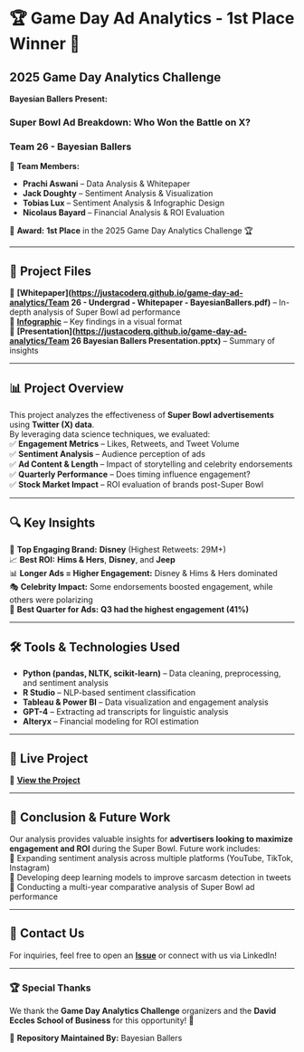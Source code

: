 # 🏆 Game Day Ad Analytics - **1st Place Winner** 🎉  
## 2025 Game Day Analytics Challenge  
**Bayesian Ballers Present:**  
### **Super Bowl Ad Breakdown: Who Won the Battle on X?**  

### **Team 26 - Bayesian Ballers**
👥 **Team Members:**  
- **Prachi Aswani** – Data Analysis & Whitepaper  
- **Jack Doughty** – Sentiment Analysis & Visualization  
- **Tobias Lux** – Sentiment Analysis & Infographic Design  
- **Nicolaus Bayard** – Financial Analysis & ROI Evaluation  

📌 **Award:** **1st Place** in the 2025 Game Day Analytics Challenge 🏆  

---

## 📂 **Project Files**
🔹 **[Whitepaper](https://justacoderq.github.io/game-day-ad-analytics/Team 26 - Undergrad - Whitepaper - BayesianBallers.pdf)** – In-depth analysis of Super Bowl ad performance  
🔹 **[Infographic](https://justacoderq.github.io/game-day-ad-analytics/Infographic.pdf)** – Key findings in a visual format  
🔹 **[Presentation](https://justacoderq.github.io/game-day-ad-analytics/Team 26 Bayesian Ballers Presentation.pptx)** – Summary of insights  

---

## 📊 **Project Overview**
This project analyzes the effectiveness of **Super Bowl advertisements** using **Twitter (X) data**.  
By leveraging data science techniques, we evaluated:  
✅ **Engagement Metrics** – Likes, Retweets, and Tweet Volume  
✅ **Sentiment Analysis** – Audience perception of ads  
✅ **Ad Content & Length** – Impact of storytelling and celebrity endorsements  
✅ **Quarterly Performance** – Does timing influence engagement?  
✅ **Stock Market Impact** – ROI evaluation of brands post-Super Bowl  

---

## 🔍 **Key Insights**
🏅 **Top Engaging Brand:** **Disney** (Highest Retweets: 29M+)  
📈 **Best ROI:** **Hims & Hers**, **Disney**, and **Jeep**  
📊 **Longer Ads = Higher Engagement:** Disney & Hims & Hers dominated  
🎭 **Celebrity Impact:** Some endorsements boosted engagement, while others were polarizing  
📅 **Best Quarter for Ads:** **Q3 had the highest engagement (41%)**  

---

## 🛠 **Tools & Technologies Used**
- **Python (pandas, NLTK, scikit-learn)** – Data cleaning, preprocessing, and sentiment analysis  
- **R Studio** – NLP-based sentiment classification  
- **Tableau & Power BI** – Data visualization and engagement analysis  
- **GPT-4** – Extracting ad transcripts for linguistic analysis  
- **Alteryx** – Financial modeling for ROI estimation  

---

## 🚀 **Live Project**
🔗 **[View the Project](https://yourusername.github.io/game-day-ad-analytics/)**  

---

## 🎯 **Conclusion & Future Work**
Our analysis provides valuable insights for **advertisers looking to maximize engagement and ROI** during the Super Bowl. Future work includes:  
🔹 Expanding sentiment analysis across multiple platforms (YouTube, TikTok, Instagram)  
🔹 Developing deep learning models to improve sarcasm detection in tweets  
🔹 Conducting a multi-year comparative analysis of Super Bowl ad performance  

---

## 📢 **Contact Us**
For inquiries, feel free to open an **[Issue](https://github.com/yourusername/game-day-ad-analytics/issues)** or connect with us via LinkedIn!  

---

### **🏆 Special Thanks**
We thank the **Game Day Analytics Challenge** organizers and the **David Eccles School of Business** for this opportunity! 🎉  

📌 **Repository Maintained By:** Bayesian Ballers  
